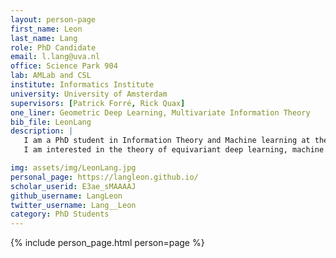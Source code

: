 ```yaml
---
layout: person-page
first_name: Leon
last_name: Lang
role: PhD Candidate
email: l.lang@uva.nl
office: Science Park 904
lab: AMLab and CSL
institute: Informatics Institute
university: University of Amsterdam
supervisors: [Patrick Forré, Rick Quax]
one_liner: Geometric Deep Learning, Multivariate Information Theory
bib_file: LeonLang 
description: |
   I am a PhD student in Information Theory and Machine learning at the [Amsterdam Machine Learning Lab](/) (AMLab) and [Computational Science Lab](https://uva.computationalscience.nl/) (CSL).
   I am interested in the theory of equivariant deep learning, machine learning generally, and the foundations of multivariate information theory.

img: assets/img/LeonLang.jpg
personal_page: https://langleon.github.io/
scholar_userid: E3ae_sMAAAAJ
github_username: LangLeon
twitter_username: Lang__Leon
category: PhD Students 
---
```


{% include person_page.html person=page %}
